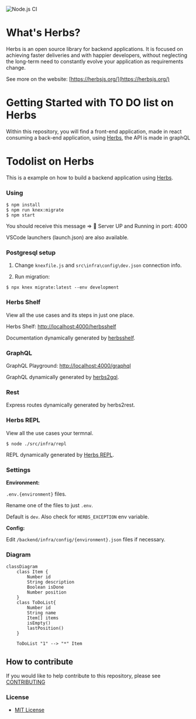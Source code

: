 ![Node.js CI](https://github.com/herbsjs/todolist-on-herbs/workflows/Node.js%20CI/badge.svg)

# What's Herbs?

Herbs is an open source library for backend applications. It is focused on achieving faster deliveries and with happier developers, without neglecting the long-term need to constantly evolve your application as requirements change.

See more on the website: [https://herbsjs.org/](https://herbsjs.org/)

# Getting Started with TO DO list on Herbs

Within this repository, you will find a front-end application, made in react consuming a back-end application, using [Herbs](https://github.com/herbsjs), the API is made in graphQL


# Todolist on Herbs

This is a example on how to build a backend application using [Herbs](https://github.com/herbsjs).

### Using

    $ npm install
    $ npm run knex:migrate
    $ npm start

  You should receive this message => 🚀 Server UP and Running in port: 4000

  VSCode launchers (launch.json) are also available.

### Postgresql setup

  1. Change `knexfile.js` and `src\infra\config\dev.json` connection info.

  2. Run migration:

    $ npx knex migrate:latest --env development

### Herbs Shelf

View all the use cases and its steps in just one place.

Herbs Shelf: [http://localhost:4000/herbsshelf](http://localhost:4000/herbsshelf)

Documentation dynamically generated by [herbsshelf](https://github.com/herbsjs/herbsshelf/).

### GraphQL

GraphQL Playground: [http://localhost:4000/graphql](http://localhost:4000/graphql)

GraphQL dynamically generated by [herbs2gql](https://github.com/herbsjs/herbs2gql).

### Rest

Express routes dynamically generated by herbs2rest.

### Herbs REPL

View all the use cases your termnal.

    $ node ./src/infra/repl

REPL dynamically generated by [Herbs REPL](https://github.com/herbsjs/herbs2repl).

### Settings

**Environment:**

`.env.{environment}` files.

Rename one of the files to just `.env`.

Default is `dev`. Also check for `HERBS_EXCEPTION` env variable.

**Config:**

Edit `/backend/infra/config/{environment}.json` files if necessary.

### Diagram
```mermaid
classDiagram
    class Item {
        Number id
        String description
        Boolean isDone
        Number position
    }
    class ToDoList{
        Number id
        String name
        Item[] items
        isEmpty()
        lastPosition()
    }

    ToDoList "1" --> "*" Item
```

## How to contribute

If you would like to help contribute to this repository, please see [CONTRIBUTING](https://github.com/herbsjs/todolist-on-herbs/blob/master/.github/CONTRIBUTING.md)

### License

- [MIT License](https://github.com/herbsjs/todolist-on-herbs/blob/master/LICENSE)
